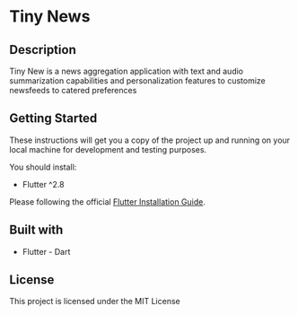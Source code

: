 # Tiny News

## Description

Tiny New is a news aggregation application with text and audio summarization capabilities and personalization features to customize newsfeeds to catered preferences

## Getting Started
These instructions will get you a copy of the project up and running on your local machine for development and testing purposes.

You should install:

* Flutter ^2.8

Please following the official [Flutter Installation Guide](https://docs.flutter.dev/get-started/install).

## Built with
* Flutter - Dart

## License
This project is licensed under the MIT License
